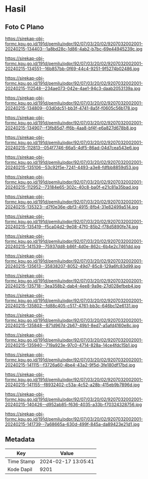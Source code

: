 # Hasil

## Foto C Plano

https://sirekap-obj-formc.kpu.go.id/191d/pemilu/pdpr/92/07/03/20/02/9207032002001-20240215-134403--1a8bd28c-1d86-4ab2-b7bc-69e44945239c.jpg

https://sirekap-obj-formc.kpu.go.id/191d/pemilu/pdpr/92/07/03/20/02/9207032002001-20240215-134551--16b857bb-0f69-44c4-9251-9f5274b02486.jpg

https://sirekap-obj-formc.kpu.go.id/191d/pemilu/pdpr/92/07/03/20/02/9207032002001-20240215-112548--234ae073-042e-4ae1-94c3-daab2053139a.jpg

https://sirekap-obj-formc.kpu.go.id/191d/pemilu/pdpr/92/07/03/20/02/9207032002001-20240215-134809--03d0dc51-bb3f-4741-8a5f-f0605c56b178.jpg

https://sirekap-obj-formc.kpu.go.id/191d/pemilu/pdpr/92/07/03/20/02/9207032002001-20240215-134907--f3fb85d7-ff6b-4aa8-bf4f-e6a827d678b8.jpg

https://sirekap-obj-formc.kpu.go.id/191d/pemilu/pdpr/92/07/03/20/02/9207032002001-20240215-112813--054f7746-66a5-4df5-86ad-04d7cea543e6.jpg

https://sirekap-obj-formc.kpu.go.id/191d/pemilu/pdpr/92/07/03/20/02/9207032002001-20240215-135106--53c92f5e-7241-4493-a3e8-fdfbb8859d53.jpg

https://sirekap-obj-formc.kpu.go.id/191d/pemilu/pdpr/92/07/03/20/02/9207032002001-20240215-112952--73184e65-302c-40c8-ba0f-e21c81a35bad.jpg

https://sirekap-obj-formc.kpu.go.id/191d/pemilu/pdpr/92/07/03/20/02/9207032002001-20240215-135323--d7f0e36e-dbf3-4915-8fb4-31e82499a514.jpg

https://sirekap-obj-formc.kpu.go.id/191d/pemilu/pdpr/92/07/03/20/02/9207032002001-20240215-135419--f5ca04d2-9e08-47f0-85b2-f78d5890fe74.jpg

https://sirekap-obj-formc.kpu.go.id/191d/pemilu/pdpr/92/07/03/20/02/9207032002001-20240215-141539--75937dd8-b86f-4d0e-862c-6b4e2c7461dd.jpg

https://sirekap-obj-formc.kpu.go.id/191d/pemilu/pdpr/92/07/03/20/02/9207032002001-20240215-135613--35838207-8052-49d7-85c8-129a6fc83d99.jpg

https://sirekap-obj-formc.kpu.go.id/191d/pemilu/pdpr/92/07/03/20/02/9207032002001-20240215-135718--3ea358b2-dab4-4ee8-9a9e-27d028efbeb4.jpg

https://sirekap-obj-formc.kpu.go.id/191d/pemilu/pdpr/92/07/03/20/02/9207032002001-20240215-135802--fd88c405-c517-4761-bb3c-646bc12e6131.jpg

https://sirekap-obj-formc.kpu.go.id/191d/pemilu/pdpr/92/07/03/20/02/9207032002001-20240215-135848--871d967d-2b67-49b1-8ed7-a5afd4160e8c.jpg

https://sirekap-obj-formc.kpu.go.id/191d/pemilu/pdpr/92/07/03/20/02/9207032002001-20240215-135940--719a923e-97c0-4714-828a-14ce4fdc15b1.jpg

https://sirekap-obj-formc.kpu.go.id/191d/pemilu/pdpr/92/07/03/20/02/9207032002001-20240215-141115--f3726a60-4be4-43a2-9f5d-3fe180df17bd.jpg

https://sirekap-obj-formc.kpu.go.id/191d/pemilu/pdpr/92/07/03/20/02/9207032002001-20240215-141155--f8932402-c53a-4c52-a28b-415eb9b7896d.jpg

https://sirekap-obj-formc.kpu.go.id/191d/pemilu/pdpr/92/07/03/20/02/9207032002001-20240215-140426--d952ab85-f636-4035-a33b-f70324328756.jpg

https://sirekap-obj-formc.kpu.go.id/191d/pemilu/pdpr/92/07/03/20/02/9207032002001-20240215-141739--7a68665a-630d-499f-845a-da89423e21d1.jpg


## Metadata

| Key        | Value               |
| ---------- | ------------------- |
| Time Stamp | 2024-02-17 13:05:41 |
| Kode Dapil | 9201                |




